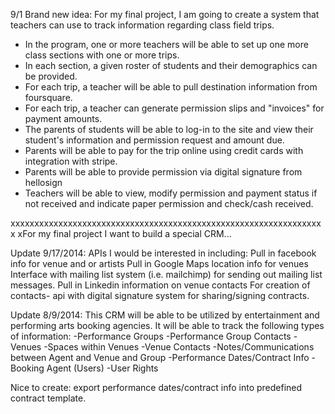 9/1
Brand new idea: For my final project, I am going to create a system that teachers can use to track information regarding class field trips.
- In the program, one or more teachers will be able to set up one more class sections with one or more trips.
- In each section, a given roster of students and their demographics can be provided.
- For each trip, a teacher will be able to pull destination information from foursquare.
- For each trip, a teacher can generate permission slips and "invoices" for payment amounts.
- The parents of students will be able to log-in to the site and view their student's information and permission request and amount due.
- Parents will be able to pay for the trip online using credit cards with integration with stripe.
- Parents will be able to provide permission via digital signature from hellosign
- Teachers will be able to view, modify permission and payment status if not received and indicate paper permission and check/cash received.

xxxxxxxxxxxxxxxxxxxxxxxxxxxxxxxxxxxxxxxxxxxxxxxxxxxxxxxxxxxxxxxxxx
xFor my final project I want to build a special CRM...

Update 9/17/2014:
APIs I would be interested in including:
Pull in facebook info for venue and or artists
Pull in Google Maps location info for venues
Interface with mailing list system (i.e. mailchimp) for sending out mailing list messages.
Pull in Linkedin information on venue contacts
For creation of contacts- api with digital signature system for sharing/signing contracts.

Update 8/9/2014:
This CRM will be able to be utilized by entertainment and performing arts booking agencies.
It will be able to track the following types of information:
-Performance Groups
-Performance Group Contacts
-Venues
-Spaces within Venues
-Venue Contacts
-Notes/Communications between Agent and Venue and Group
-Performance Dates/Contract Info
-Booking Agent (Users)
-User Rights

Nice to create: export performance dates/contract info into predefined contract template.